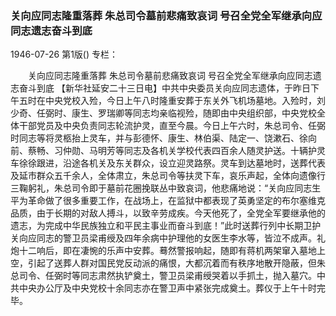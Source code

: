 ### 关向应同志隆重落葬  朱总司令墓前悲痛致哀词  号召全党全军继承向应同志遗志奋斗到底

1946-07-26
第1版()
专栏：

　　关向应同志隆重落葬
    朱总司令墓前悲痛致哀词
    号召全党全军继承向应同志遗志奋斗到底
    【新华社延安二十三日电】中共中央委员关向应同志遗体，于昨日下午五时在中央党校入殓，今日上午八时隆重安葬于东关外飞机场墓地。入殓时，刘少奇、任弼时、康生、罗瑞卿等同志均亲临视殓，随即由中央组织部，中央党校全体干部党员及中央负责同志轮流护灵，直至今晨。今日上午六时，朱总司令、任弼时同志等将灵柩抬上灵车，并与彭德怀、康生、林伯渠、陆定一、饶漱石、徐向前、蔡畅、习仲勋、马明芳等同志及各机关学校代表四百余人随灵护送。十辆护灵车徐徐跟进，沿途各机关及东关群众，设立迎灵路祭。灵车到达墓地时，送葬代表及延市群众五千余人，全体肃立，朱总司令等扶灵下车，哀乐声起，全体向遗像行三鞠躬礼，朱总司令即于墓前花圈挽联丛中致哀词，他悲痛地说：“关向应同志生平为革命做了很多重要工作，在战场上，在监狱中都表现了英勇坚定的布尔塞维克品质，由于长期的对敌人搏斗，以致辛劳成疾。今天他死了，全党全军要继承他的遗志，为完成中华民族独立和平民主事业而奋斗到底！”此时送葬行列中长期卫护关向应同志的警卫员梁甫绶及四年余病中护理他的女医生李水等，皆泣不成声。礼炮十二响后，即在凄惋的乐声中安葬。蓦然警报响起，随即有蒋机两架窜入墓地上空，引起了送葬人群对国民党反动派的痛恨，大都沉着而有秩序地散开隐蔽，但朱总司令、任弼时等同志肃然执铲奠土，警卫员梁甫绶哭着以手抓土，抛入墓穴。中共中央办公厅及中央党校十余同志亦在警卫声中紧张完成奠土。葬仪于上午十时完毕。
